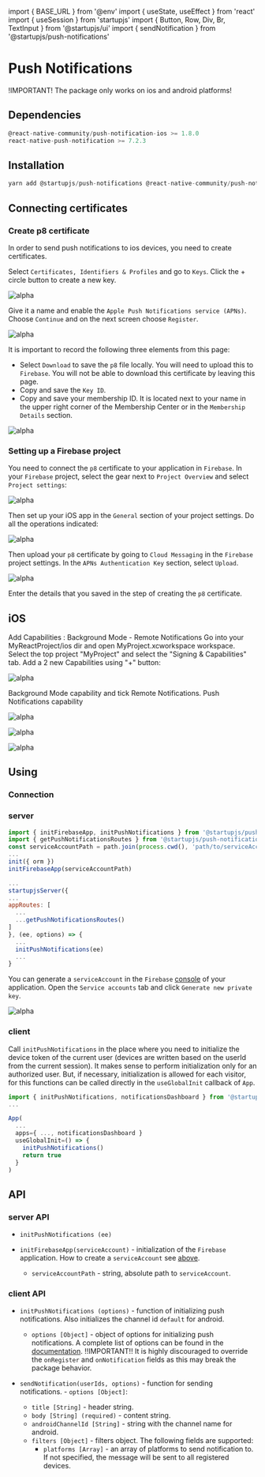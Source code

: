 import { BASE_URL } from '@env'
import { useState, useEffect } from 'react'
import { useSession } from 'startupjs'
import { Button, Row, Div, Br, TextInput } from '@startupjs/ui'
import { sendNotification } from '@startupjs/push-notifications'

# Push Notifications

!IMPORTANT! The package only works on ios and android platforms!

## Dependencies

```js
@react-native-community/push-notification-ios >= 1.8.0
react-native-push-notification >= 7.2.3
```

## Installation

```js
yarn add @startupjs/push-notifications @react-native-community/push-notification-ios react-native-push-notification
```


## Connecting certificates

### Create p8 certificate

In order to send push notifications to ios devices, you need to create certificates.

Select `Certificates, Identifiers & Profiles` and go to `Keys`. Click the + circle button to create a new key.

![alpha](/img/docs/push-notifications/pushs2.png "Certificates, Identifiers & Profiles")

Give it a name and enable the `Apple Push Notifications service (APNs)`. Choose `Continue` and on the next screen choose `Register`.

![alpha](/img/docs/push-notifications/pushs3.png "Apple Push Notifications service (APNs)")

It is important to record the following three elements from this page:

- Select `Download` to save the `p8` file locally. You will need to upload this to `Firebase`. You will not be able to download this certificate by leaving this page.
- Copy and save the `Key ID`.
- Copy and save your membership ID. It is located next to your name in the upper right corner of the Membership Center or in the `Membership Details` section.

![alpha](/img/docs/push-notifications/pushs4.png "Apple Push Notifications service (APNs)")

### Setting up a Firebase project

You need to connect the `p8` certificate to your application in `Firebase`. In your `Firebase` project, select the gear next to `Project Overview` and select `Project settings`:

![alpha](/img/docs/push-notifications/pushs5.png "Apple Push Notifications service (APNs)")

Then set up your iOS app in the `General` section of your project settings. Do all the operations indicated:

![alpha](/img/docs/push-notifications/pushs6.png "Apple Push Notifications service (APNs)")

Then upload your `p8` certificate by going to `Cloud Messaging` in the `Firebase` project settings. In the `APNs Authentication Key` section, select `Upload`.

![alpha](/img/docs/push-notifications/pushs7.png "Apple Push Notifications service (APNs)")

Enter the details that you saved in the step of creating the `p8` certificate.

## iOS

Add Capabilities : Background Mode - Remote Notifications
Go into your MyReactProject/ios dir and open MyProject.xcworkspace workspace. Select the top project "MyProject" and select the "Signing & Capabilities" tab. Add a 2 new Capabilities using "+" button:

![alpha](/img/docs/push-notifications/pushs8.png "Apple XCode Capabilities")

Background Mode capability and tick Remote Notifications.
Push Notifications capability

![alpha](/img/docs/push-notifications/pushs9.png "Apple XCode Capabilities")

![alpha](/img/docs/push-notifications/pushs10.png "Apple XCode Capabilities")

![alpha](/img/docs/push-notifications/pushs11.png "Apple XCode Capabilities")

## Using

### Connection

### server

```js
import { initFirebaseApp, initPushNotifications } from '@startupjs/push-notifications/server'
import { getPushNotificationsRoutes } from '@startupjs/push-notifications/isomorphic'
const serviceAccountPath = path.join(process.cwd(), 'path/to/serviceAccountKey.json')
...
init({ orm })
initFirebaseApp(serviceAccountPath)

...
startupjsServer({
...
appRoutes: [
  ...
  ...getPushNotificationsRoutes()
]
}, (ee, options) => {
  ...
  initPushNotifications(ee)
  ...
}

```
You can generate a `serviceAccount` in the `Firebase` [console](https://console.firebase.google.com/project/) of your application. Open the `Service accounts` tab and click `Generate new private key`.

![alpha](/img/docs/push-notifications/pushs1.png "firebase admin")

### client

Call `initPushNotifications` in the place where you need to initialize the device token of the current user (devices are written based on the userId from the current session). It makes sense to perform initialization only for an authorized user. But, if necessary, initialization is allowed for each visitor, for this functions can be called directly in the `useGlobalInit` callback of `App`.

```js
import { initPushNotifications, notificationsDashboard } from '@startupjs/push-notifications'
...

App(
  ...
  apps={ ..., notificationsDashboard }
  useGlobalInit=() => {
    initPushNotifications()
    return true
  }
)
```

## API

### server API

- `initPushNotifications (ee)`

- `initFirebaseApp(serviceAccount)` - initialization of the `Firebase` application. How to create a `serviceAccount` see [above](/docs/libraries/push-notofications#server).
  - `serviceAccountPath` - string, absolute path to `serviceAccount`.

### client API

- `initPushNotifications (options)` - function of initializing push notifications. Also initializes the channel id `default` for android.
  - `options [Object]` - object of options for initializing push notifications. A complete list of options can be found in the [documentation](https://github.com/zo0r/react-native-push-notification#usage). !!IMPORTANT!! It is highly discouraged to override the `onRegister` and `onNotification` fields as this may break the package behavior.

- `sendNotification(userIds, options)` - function for sending notifications. - `options [Object]`:
    - `title [String]` - header string.
    - `body [String] (required)` - content string.
    - `androidChannelId [String]` - string with the channel name for android.
    - `filters [Object]` - filters object. The following fields are supported:
      - `platforms [Array]` - an array of platforms to send notification to. If not specified, the message will be sent to all registered devices.

